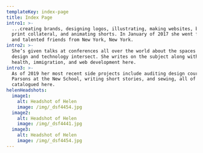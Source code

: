 ```yaml
---
templateKey: index-page
title: Index Page
intro1: >-
  ...creating brands, designing logos, illustrating, making websites, building
  print collateral, and animating shorts. In January of 2017 she went freelance with her own design shop which she runs with her partner
  and talented friends from New York, New York.
intro2: >-
  She’s given talks at conferences all over the world about the spaces where
  design and technology intersect. She writes on the subject along with mental
  health, immigration, and web development here.
intro3: >-
  As of 2019 her most recent side projects include auditing design courses at
  Parsons at the New School, writing short stories, and sewing, all of which are
  catalogued here.
helenHeadshots:
  image1:
    alt: Headshot of Helen
    image: /img/_dsf4454.jpg
  image2:
    alt: Headshot of Helen
    image: /img/_dsf4441.jpg
  image3:
    alt: Headshot of Helen
    image: /img/_dsf4454.jpg
---
```


